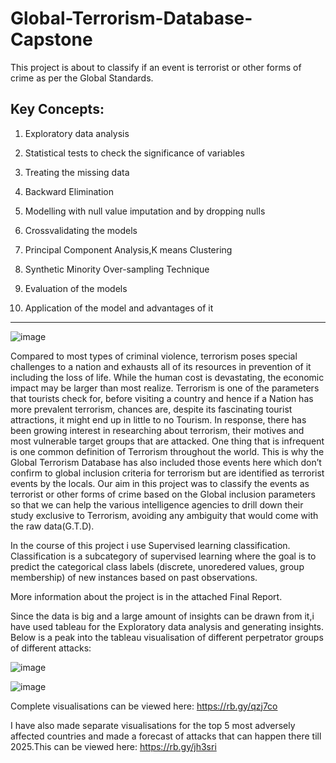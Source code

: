 # Global-Terrorism-Database-Capstone
This project is about to classify if an event is  terrorist or other forms of crime as per the Global Standards.

## Key Concepts:




1. Exploratory data analysis


2. Statistical tests to check the significance of variables


3. Treating the missing data


4. Backward Elimination


5. Modelling with null value imputation and by dropping nulls


6. Crossvalidating the models


7. Principal Component Analysis,K means Clustering


8. Synthetic Minority Over-sampling Technique


9. Evaluation of the models


10. Application of the model and advantages of it
********************************************************************************************************************************************************************************


![image](https://user-images.githubusercontent.com/60847819/92307749-30cc4080-efb6-11ea-98f8-06230ca075f0.png)

Compared to most types of criminal violence, terrorism poses special challenges to a nation and exhausts all of its resources in prevention of it including the loss of life. While the human cost is devastating, the economic impact may be larger than most realize. Terrorism is one of the parameters that tourists check for, before visiting a country and hence if a Nation has more prevalent terrorism, chances are, despite its fascinating tourist attractions, it might end up in little to no Tourism. 
In response, there has been growing interest in researching about terrorism, their motives and most vulnerable target groups that are attacked. One thing that is infrequent is one common definition of Terrorism throughout the world. This is why the Global Terrorism Database has also included those events here which don’t confirm to global inclusion criteria for terrorism but are identified as terrorist events by the locals.
Our aim in this project was to classify the events as terrorist or other forms of crime based on the Global inclusion parameters so that we can help the various intelligence agencies to drill down their study exclusive to Terrorism, avoiding any ambiguity that would come with the raw data(G.T.D).

In the course of this project i use Supervised learning classification.
Classification is a subcategory of supervised learning where the goal is to predict the categorical class labels (discrete, unoredered values, group membership) of new instances based on past observations.



More information about the project is in the attached Final Report.

Since the data is big and a large amount of insights can be drawn from it,i have used tableau for the Exploratory data analysis and generating insights.
Below is a peak into the tableau visualisation of different perpetrator groups of different attacks:

![image](https://user-images.githubusercontent.com/60847819/92307930-64f43100-efb7-11ea-8ad3-1783388b8742.png)

![image](https://user-images.githubusercontent.com/60847819/92308048-7be75300-efb8-11ea-9fb5-e44dcfa640bb.png)

Complete visualisations can be viewed here: https://rb.gy/qzj7co

I have also made separate visualisations for the top 5 most adversely affected countries and made a forecast of attacks that can happen there till 2025.This can be viewed here: https://rb.gy/jh3sri
